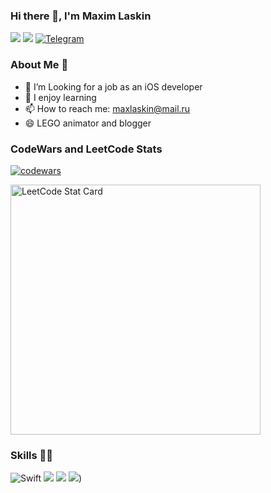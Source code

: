 ### Hi there 👋, I'm Maxim Laskin

[![](https://img.shields.io/badge/📄resume-gray?&style=for-the-badge)](https://github.com/MaximLaskin/MaximLaskin/files/11133148/Maxim.Laskin.iOS.dev.pdf)
[![](https://img.shields.io/badge/linkedin-%230077B5.svg?&style=for-the-badge&logo=linkedin&logoColor=white)](https://www.linkedin.com/in/maximlaskin/)
[![Telegram](https://img.shields.io/badge/Telegram-2CA5E0?style=for-the-badge&logo=telegram&logoColor=white)](https://t.me/maximlaskin)

### About Me 👦

- 🔭 I’m Looking for a job as an iOS developer
- 🌱 I enjoy learning
- 📫 How to reach me: maxlaskin@mail.ru
- 😄 LEGO animator and blogger

### CodeWars and LeetCode Stats
[![codewars](https://www.codewars.com/users/MaximLaskin/badges/large)](https://www.codewars.com/users/MaximLaskin)

<a href="https://github.com/Maximlaskin/leetcode-stats">
  <img alt="LeetCode Stat Card" src="https://leetcode-stats-six.vercel.app/?username=Maximlaskin&theme=dark" width="400"/>
</a>

### Skills 👨‍💻
![Swift](https://img.shields.io/badge/swift-F54A2A?style=for-the-badge&logo=swift&logoColor=white)
![](https://img.shields.io/badge/iOS-000000?style=for-the-badge&logo=ios&logoColor=white)
![](https://img.shields.io/badge/-UIKit-blue)
![](https://img.shields.io/badge/-SwiftUI-yellow))

